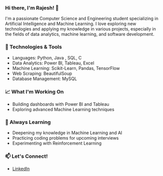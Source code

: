 ### Hi there, I'm Rajesh! 👋

I'm a passionate Computer Science and Engineering student specializing in Artificial Intelligence and Machine Learning.
I love exploring new technologies and applying my knowledge in various projects, especially in the fields of data analytics, machine learning, and software development.

### 🔧 Technologies & Tools
- Languages: Python, Java , SQL, C
- Data Analytics: Power BI, Tableau, Excel
- Machine Learning: Scikit-Learn, Pandas, TensorFlow
- Web Scraping: BeautifulSoup
- Database Management: MySQL

### 📈 What I'm Working On
- Building dashboards with Power BI and Tableau
- Exploring advanced Machine Learning techniques

### 🌱 Always Learning
- Deepening my knowledge in Machine Learning and AI
- Practicing coding problems for upcoming interviews
- Experimenting with Reinforcement Learning

### 📫 Let's Connect!
- [LinkedIn](https://www.linkedin.com/in/RAJESHBOYA888)
